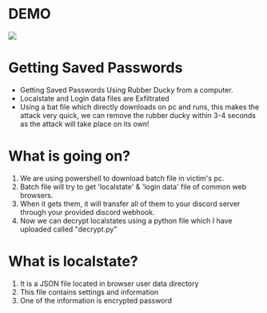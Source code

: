 <html>
  <body>
  <h1>DEMO</h1> 
  <img src="https://github.com/user-attachments/assets/518e6e26-ca02-4b58-90f0-fb0e95fac2d3">
  <h1>Getting Saved Passwords</h1>
  <ul>
  <li>Getting Saved Passwords Using Rubber Ducky from a computer.</li>
  <li>Localstate and Login data files are Exfiltrated</li>
  <li>Using a bat file which directly downloads on pc and runs, this makes the attack very quick, we can remove the rubber ducky within 3-4 seconds as the attack will take place on its own!</li>
  </ul>
  <h1>What is going on?</h1>
  <ol>
    <li>We are using powershell to download batch file in victim's pc.</li>
    <li>Batch file will try to get 'localstate' & 'login data' file of common web browsers.</li>
    <li>When it gets them, it will transfer all of them to your discord server through your provided discord webhook.</li>
    <li>Now we can decrypt localstates using a python file which I have uploaded called "decrypt.py"</li>
  </ol>

  <h1>What is localstate?</h1>
  <ol>
    <li>It is a JSON file located in browser user data directory</li>
    <li>This file contains settings and information</li>
    <li>One of the information is encrypted password </li>
  </ol>
</body>
</html>
